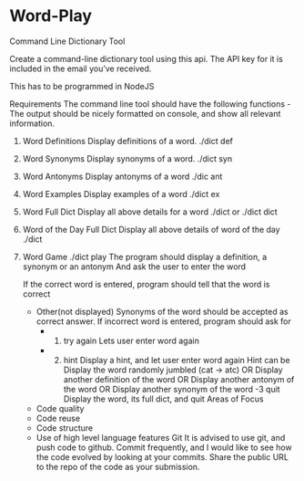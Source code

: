 # Word-Play

Command Line Dictionary Tool

Create a command-line dictionary tool using this api.
The API key for it is included in the email you’ve received.

This has to be programmed in NodeJS


Requirements
The command line tool should have the following functions - 
The output should be nicely formatted on console, and show all relevant information.

1. Word Definitions
	Display definitions of a word. 
	./dict def <word>

2. Word Synonyms
	Display synonyms of a word. 
	./dict syn <word>
3. Word Antonyms
	Display antonyms of a word
	./dic ant <word>

4. Word Examples
	Display examples of a word
	./dict ex <word>

5. Word Full Dict
	Display all above details for a word
	./dict <word> or ./dict dict <word>

6. Word of the Day Full Dict
	Display all above details of word of the day
	./dict

7. Word Game
	./dict play
	The program should display a definition, a synonym or an antonym
	And ask the user to enter the word

	If the correct word is entered, program should tell that the word is correct
	* Other(not displayed) Synonyms of the word should be accepted as correct answer.
	If incorrect word is entered, program should ask for
		- 1. try again
			Lets user enter word again

		- 2. hint
			Display a hint, and let user enter word again
			Hint can be
Display the word randomly jumbled (cat -> atc)
OR Display another definition of the word
OR Display another antonym of the word
OR Display another synonym of the word
		-3 quit
			Display the word, its full dict, and quit
Areas of Focus
	- Code quality
	- Code reuse
	- Code structure
	- Use of high level language features
Git
It is advised to use git, and push code to github. Commit frequently, and I would like to see how the code evolved by looking at your commits. Share the public URL to the repo of the code as your submission.

